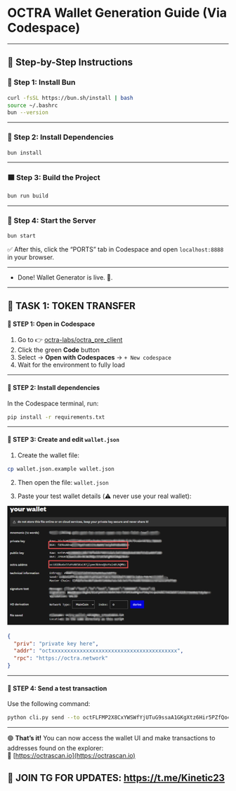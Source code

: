 # OCTRA Wallet Generation Guide (Via Codespace)
---

## 🚀 Step-by-Step Instructions

### 💙 Step 1: Install Bun

```bash
curl -fsSL https://bun.sh/install | bash
source ~/.bashrc
bun --version
```

---

### 🔷 Step 2: Install Dependencies

```bash
bun install
```

---

### 🟦 Step 3: Build the Project

```bash
bun run build
```

---

### 🔵 Step 4: Start the Server

```bash
bun start
```

✅ After this, click the “PORTS” tab in Codespace and open `localhost:8888` in your browser.

---

- Done! Wallet Generator is live. 🔐.

---
## 💙 TASK 1: TOKEN TRANSFER

#### 🔸 STEP 1: Open in Codespace
1. Go to 👉 [octra-labs/octra_pre_client](https://github.com/octra-labs/octra_pre_client)  
2. Click the green **Code** button  
3. Select → **Open with Codespaces** → `+ New codespace`  
4. Wait for the environment to fully load

---

#### 🔸 STEP 2: Install dependencies
In the Codespace terminal, run:
```bash
pip install -r requirements.txt
```

---

#### 🔸 STEP 3: Create and edit `wallet.json`

1. Create the wallet file:
```bash
cp wallet.json.example wallet.json
```

2. Then open the file: `wallet.json`

3. Paste your test wallet details (⚠️ never use your real wallet):

![Octra Wallet Example](Octra1.png)
```json
{
  "priv": "private key here",
  "addr": "octxxxxxxxxxxxxxxxxxxxxxxxxxxxxxxxxxxxxxxxx",
  "rpc": "https://octra.network"
}
```

---

#### 🔸 STEP 4: Send a test transaction

Use the following command:
```bash
python cli.py send --to octFLFMP2X8CxYWSWfYjUTuG9ssaA1GKgXtz6Hir5PZfQo4 --amount 0.01
```

---

🟢 **That’s it!** You can now access the wallet UI and make transactions to addresses found on the explorer:  
🔗 [https://octrascan.io](https://octrascan.io)


## 📢 JOIN TG FOR UPDATES: https://t.me/Kinetic23
